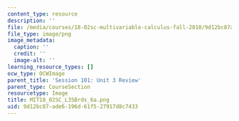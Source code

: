 ```yaml
---
content_type: resource
description: ''
file: /media/courses/18-02sc-multivariable-calculus-fall-2010/9d12bc87ade6196d61f527917d8c7433_MIT18_02SC_L35Brds_6a.png
file_type: image/png
image_metadata:
  caption: ''
  credit: ''
  image-alt: ''
learning_resource_types: []
ocw_type: OCWImage
parent_title: 'Session 101: Unit 3 Review'
parent_type: CourseSection
resourcetype: Image
title: MIT18_02SC_L35Brds_6a.png
uid: 9d12bc87-ade6-196d-61f5-27917d8c7433
---
```

